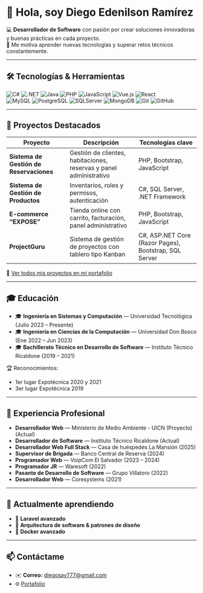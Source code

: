 # 👋 Hola, soy Diego Edenilson Ramírez

💻 **Desarrollador de Software** con pasión por crear soluciones innovadoras y buenas prácticas en cada proyecto.  
🚀 Me motiva aprender nuevas tecnologías y superar retos técnicos constantemente.

---

## 🛠️ Tecnologías & Herramientas

![C#](https://img.shields.io/badge/C%23-239120?style=for-the-badge&logo=c-sharp&logoColor=white)
![.NET](https://img.shields.io/badge/.NET-512BD4?style=for-the-badge&logo=dotnet&logoColor=white)
![Java](https://img.shields.io/badge/Java-ED8B00?style=for-the-badge&logo=openjdk&logoColor=white)
![PHP](https://img.shields.io/badge/PHP-777BB4?style=for-the-badge&logo=php&logoColor=white)
![JavaScript](https://img.shields.io/badge/JavaScript-F7DF1E?style=for-the-badge&logo=javascript&logoColor=black)
![Vue.js](https://img.shields.io/badge/Vue.js-35495E?style=for-the-badge&logo=vuedotjs&logoColor=4FC08D)
![React](https://img.shields.io/badge/-ReactJs-61DAFB?logo=react&logoColor=black&style=for-the-badge)  
![MySQL](https://img.shields.io/badge/MySQL-4479A1?style=for-the-badge&logo=mysql&logoColor=white)
![PostgreSQL](https://img.shields.io/badge/PostgreSQL-316192?style=for-the-badge&logo=postgresql&logoColor=white)
![SQLServer](https://img.shields.io/badge/SQL_Server-007ACC?style=for-the-badge&logo=microsoftsqlserver&logoColor=white)
![MongoDB](https://img.shields.io/badge/MongoDB-4EA94B?style=for-the-badge&logo=mongodb&logoColor=white)
![Git](https://img.shields.io/badge/Git-F05032?style=for-the-badge&logo=git&logoColor=white)
![GitHub](https://img.shields.io/badge/GitHub-181717?style=for-the-badge&logo=github&logoColor=white)

---

## 📂 Proyectos Destacados

| Proyecto | Descripción | Tecnologías clave |
|---|---|---|
| **Sistema de Gestión de Reservaciones** | Gestión de clientes, habitaciones, reservas y panel administrativo | PHP, Bootstrap, JavaScript |
| **Sistema de Gestión de Productos** | Inventarios, roles y permisos, autenticación | C#, SQL Server, .NET Framework |
| **E-commerce “EXPOSE”** | Tienda online con carrito, facturación, panel administrativo | PHP, Bootstrap, JavaScript |
| **ProjectGuru** | Sistema de gestión de proyectos con tablero tipo Kanban | C#, ASP.NET Core (Razor Pages), Bootstrap, SQL Server |

🔗 [Ver todos mis proyectos en mi portafolio](https://diegoeden.github.io/portafolio/)

---

## 🎓 Educación

- 🎓 **Ingeniería en Sistemas y Computación** — Universidad Tecnológica (Julio 2023 – Presente)  
- 🎓 **Ingeniería en Ciencias de la Computación** — Universidad Don Bosco (Ene 2022 – Jun 2023)  
- 🎓 **Bachillerato Técnico en Desarrollo de Software** — Instituto Técnico Ricaldone (2019 – 2021)  

🏆 Reconocimientos:  
- 1er lugar Expotécnica 2020 y 2021  
- 3er lugar Expotécnica 2019  

---

## 💼 Experiencia Profesional

- **Desarrollador Web** — Ministerio de Medio Ambiente - UICN (Proyecto)(Actual)
- **Desarrollador de Software** — Instituto Técnico Ricaldone (Actual)  
- **Desarrollador Web Full Stack** — Casa de huéspedes La Mansión (2025)  
- **Supervisor de Brigada** — Banco Central de Reserva (2024)  
- **Programador Web** — VoipCom El Salvador (2023 – 2024)  
- **Programador JR** — Waresoft (2022)  
- **Pasante de Desarrollo de Software** — Grupo Villatoro (2022)  
- **Desarrollador Web** — Coresystems (2021)  

---

## 🚀 Actualmente aprendiendo

- 🔹 **Laravel avanzado**  
- 🔹 **Arquitectura de software & patrones de diseño**  
- 🔹 **Docker avanzado** 

---

## 📫 Contáctame

- ✉️ **Correo:** diegosay777@gmail.com
- 🌐 [Portafolio](https://diegoeden.github.io/portafolio/)  



